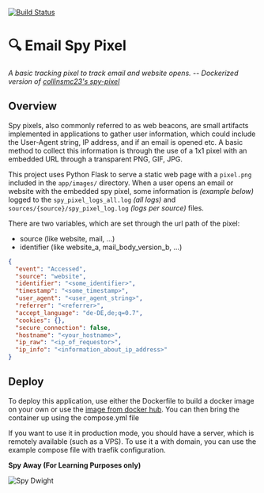 [![Build Status](https://drone.huzi.rocks/api/badges/TechBoltLabs/spy-pixel/status.svg)](https://drone.huzi.rocks/TechBoltLabs/spy-pixel)

# 🔍 Email Spy Pixel
*A basic tracking pixel to track email and website opens.* -- *Dockerized version of [collinsmc23's spy-pixel](https://github.com/collinsmc23/spy-pixel)*

## Overview
Spy pixels, also commonly referred to as web beacons, are small artifacts implemented in applications to gather user information, which could include the User-Agent string, IP address, and if an email is opened etc. A basic method to collect this information is through the use of a 1x1 pixel with an embedded URL through a transparent PNG, GIF, JPG.

This project uses Python Flask to serve a static web page with a `pixel.png` included in the `app/images/` directory. When a user opens an email or website with the embedded spy pixel, some information is *(example below)* logged to the `spy_pixel_logs_all.log` *(all logs)* and `sources/{source}/spy_pixel_log.log` *(logs per source)* files.

There are two variables, which are set through the url path of the pixel:
 - source (like website, mail, ...)
 - identifier (like website_a, mail_body_version_b, ...)

```json
{
  "event": "Accessed",
  "source": "website",
  "identifier": "<some_identifier>",
  "timestamp": "<some_timestamp>",
  "user_agent": "<user_agent_string>",
  "referrer": "<referrer>",
  "accept_language": "de-DE,de;q=0.7",
  "cookies": {},
  "secure_connection": false,
  "hostname": "<your_hostname>",
  "ip_raw": "<ip_of_requestor>",
  "ip_info": "<information_about_ip_address>"
}
```

## Deploy

To deploy this application, use either the Dockerfile to build a docker image on your own or use the [image from docker hub](https://hub.docker.com/r/techbolt/spy-pixel).
You can then bring the container up using the compose.yml file

If you want to use it in production mode, you should have a server, which is remotely available (such as a VPS).
To use it a with domain, you can use the example compose file with traefik configuration.


**Spy Away (For Learning Purposes only)**

![Spy Dwight](https://github.com/collinsmc23/spy-pixel/blob/main/images/spy.gif )


